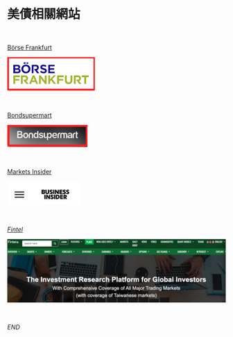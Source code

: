 # 美債相關網站

<br>

[Börse Frankfurt](https://www.boerse-frankfurt.de/en)

![](images/img_37.png)

<br>

[Bondsupermart](https://www.bondsupermart.com/bsm/)

![](images/img_38.png)

<br>

[Markets Insider](https://markets.businessinsider.com/)

![](images/img_23.png)

<br>

_[Fintel](https://fintel.io/)_

![](images/img_34.png)

<br>

_END_